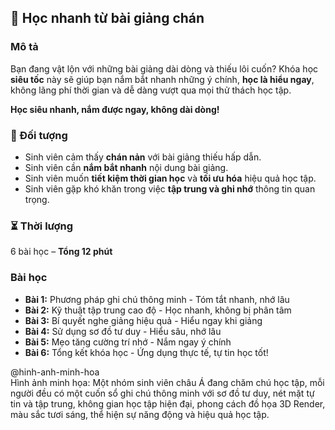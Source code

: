 ## 📌 Học nhanh từ bài giảng chán  

### Mô tả  
Bạn đang vật lộn với những bài giảng dài dòng và thiếu lôi cuốn? Khóa học **siêu tốc** này sẽ giúp bạn nắm bắt nhanh những ý chính, **học là hiểu ngay**, không lãng phí thời gian và dễ dàng vượt qua mọi thử thách học tập.  

**Học siêu nhanh, nắm được ngay, không dài dòng!**  

### 🎯 Đối tượng  
- Sinh viên cảm thấy **chán nản** với bài giảng thiếu hấp dẫn.  
- Sinh viên cần **nắm bắt nhanh** nội dung bài giảng.  
- Sinh viên muốn **tiết kiệm thời gian học** và **tối ưu hóa** hiệu quả học tập.  
- Sinh viên gặp khó khăn trong việc **tập trung và ghi nhớ** thông tin quan trọng.  

### ⏳ Thời lượng  
6 bài học – **Tổng 12 phút**  

### Bài học  
- **Bài 1:** Phương pháp ghi chú thông minh - Tóm tắt nhanh, nhớ lâu  
- **Bài 2:** Kỹ thuật tập trung cao độ - Học nhanh, không bị phân tâm  
- **Bài 3:** Bí quyết nghe giảng hiệu quả - Hiểu ngay khi giảng  
- **Bài 4:** Sử dụng sơ đồ tư duy - Hiểu sâu, nhớ lâu  
- **Bài 5:** Mẹo tăng cường trí nhớ - Nắm ngay ý chính  
- **Bài 6:** Tổng kết khóa học - Ứng dụng thực tế, tự tin học tốt!  

@hinh-anh-minh-hoa  
Hình ảnh minh họa: Một nhóm sinh viên châu Á đang chăm chú học tập, mỗi người đều có một cuốn sổ ghi chú thông minh với sơ đồ tư duy, nét mặt tự tin và tập trung, không gian học tập hiện đại, phong cách đồ họa 3D Render, màu sắc tươi sáng, thể hiện sự năng động và hiệu quả học tập.
